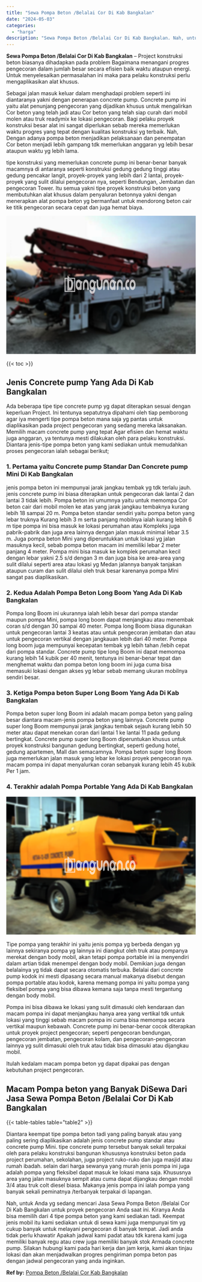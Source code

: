 ```yaml
---
title: "Sewa Pompa Beton /Belalai Cor Di Kab Bangkalan"
date: "2024-05-03"
categories: 
  - "harga"
description: "Sewa Pompa Beton /Belalai Cor Di Kab Bangkalan. Nah, untuk Anda yg sedang mencari Jasa Sewa Pompa Beton /Belalai Cor Di Kab Bangkalan untuk proyek pengecoran..."
---
```


**Sewa Pompa Beton /Belalai Cor Di Kab Bangkalan** – Project konstruksi beton biasanya dihadapkan pada problem Bagaimana menangani progres pengecoran dalam jumlah besar secara efisien baik waktu ataupun energi. Untuk menyelesaikan permasalahan ini maka para pelaku konstruksi perlu mengaplikasikan alat khusus.

Sebagai jalan masuk keluar dalam menghadapi problem seperti ini diantaranya yakni dengan penerapan concrete pump. Concrete pump ini yaitu alat penunjang pengecoran yang dijadikan khusus untuk mengalirkan Cor beton yang telah jadi atau Cor beton yang telah siap curah dari mobil molen atau truk readymix ke lokasi pengecoran. Bagi pelaku proyek konstruksi besar alat ini sangat diperlukan sebab mereka memerlukan waktu progres yang tepat dengan kualitas konstruksi yg terbaik. Nah, Dengan adanya pompa beton menjadikan pelaksanaan dan penempatan Cor beton menjadi lebih gampang tdk memerlukan anggaran yg lebih besar ataupun waktu yg lebih lama.

tipe konstruksi yang memerlukan concrete pump ini benar-benar banyak macamnya di antaranya seperti konstruksi gedung gedung tinggi atau gedung pencakar langit, proyek-proyek yang lebih dari 2 lantai, proyek-proyek yang sulit dilalui pengecoran nya, seperti Bendungan, Jembatan dan pengecoran Tower. Itu semua yakni tipe proyek konstruksi beton yang membutuhkan alat khusus dalam penyaluran betonnya yakni dengan menerapkan alat pompa beton yg bermanfaat untuk mendorong beton cair ke titik pengecoran secara cepat dan juga hemat biaya.

![Sewa Pompa Beton /Belalai Cor Di Kab Bangkalan](/images/sewa-concrete-pump-24.png)

{{< toc >}}

## Jenis Concrete pump Yang Ada Di Kab Bangkalan

Ada beberapa tipe tipe concrete pump yg dapat diterapkan sesuai dengan keperluan Project. Ini tentunya sepatutnya dipahami oleh tiap pemborong agar iya mengerti tipe pompa beton mana saja yg pantas untuk diaplikasikan pada project pengecoran yang sedang mereka laksanakan. Memilih macam concrete pump yang tepat Agar efisien dan hemat waktu juga anggaran, ya tentunya mesti dilakukan oleh para pelaku konstruksi. Diantara jenis-tipe pompa beton yang kami sediakan untuk memudahkan proses pengecoran ialah sebagai berikut;

### 1\. Pertama yaitu Concrete pump Standar Dan Concrete pump Mini Di Kab Bangkalan

jenis pompa beton ini mempunyai jarak jangkau tembak yg tdk terlalu jauh. jenis concrete pump ini biasa diterapkan untuk pengecoran dak lantai 2 dan lantai 3 tidak lebih. Pompa beton ini umumnya yaitu untuk memompa Cor beton cair dari mobil molen ke atas yang jarak jangkau tembaknya kurang lebih 18 sampai 20 m. Pompa beton standar sendiri yaitu pompa beton yang lebar truknya Kurang lebih 3 m serta panjang mobilnya ialah kurang lebih 6 m tipe pompa ini bisa masuk ke lokasi perumahan atau Kompleks juga pabrik-pabrik dan juga area lainnya dengan jalan masuk minimal lebar 3.5 m. Juga pompa beton Mini yang diperuntukkan untuk lokasi yg jalan masuknya kecil, sebab pompa beton macam ini memiliki lebar 2 meter panjang 4 meter. Pompa mini bisa masuk ke komplek perumahan kecil dengan lebar yakni 2.5 s/d dengan 3 m dan juga bisa ke area-area yang sulit dilalui seperti area atau lokasi yg Medan jalannya banyak tanjakan ataupun curam dan sulit dilalui oleh truk besar karenanya pompa Mini sangat pas diaplikasikan.

### 2\. Kedua Adalah Pompa Beton Long Boom Yang Ada Di Kab Bangkalan

Pompa long Boom ini ukurannya ialah lebih besar dari pompa standar maupun pompa Mini, pompa long boom dapat menjangkau atau menembak coran s/d dengan 30 sampai 40 meter. Pompa long Boom biasa digunakan untuk pengecoran lantai 3 keatas atau untuk pengecoran jembatan dan atau untuk pengecoran vertikal dengan jangkauan lebih dari 40 meter. Pompa long boom juga mempunyai kecepatan tembak yg lebih tahan /lebih cepat dari pompa standar. Concrete pump tipe long Boom ini dapat memompa kurang lebih 14 kubik per 40 menit, tentunya ini benar-benar tepat dan menghemat waktu dan pompa beton long boom ini juga cuma bisa memasuki lokasi dengan akses yg lebar sebab memang ukuran mobilnya sendiri besar.

### 3\. Ketiga Pompa beton Super Long Boom Yang Ada Di Kab Bangkalan

Pompa beton super long Boom ini adalah macam pompa beton yang paling besar diantara macam-jenis pompa beton yang lainnya. Concrete pump super long Boom mempunyai jarak jangkau tembak sejauh kurang lebih 50 meter atau dapat menekan coran dari lantai 1 ke lantai 11 pada gedung bertingkat. Concrete pump super long Boom diperuntukan khusus untuk proyek konstruksi bangunan gedung bertingkat, seperti gedung hotel, gedung apartemen, Mall dan semacamnya. Pompa beton super long Boom juga memerlukan jalan masuk yang lebar ke lokasi proyek pengecoran nya. macam pompa ini dapat menyalurkan coran sebanyak kurang lebih 45 kubik Per 1 jam.

### 4\. Terakhir adalah Pompa Portable Yang Ada Di Kab Bangkalan

![Sewa Pompa Beton /Belalai Cor Di Kab Bangkalan](/images/sewa-concrete-pump-08.png)

Tipe pompa yang terakhir ini yaitu jenis pompa yg berbeda dengan yg lainnya sekiranya pompa yg lainnya ini diangkut oleh truk atau pompanya merekat dengan body mobil, akan tetapi pompa portable ini ia menyendiri dalam artian tidak menempel dengan body mobil. Demikian juga dengan belalainya yg tidak dapat secara otomatis terbuka. Belalai dari concrete pump kodok ini mesti dipasang secara manual makanya disebut dengan pompa portable atau kodok, karena memang pompa ini yaitu pompa yang fleksibel pompa yang bisa dibawa kemana saja tanpa mesti tergantung dengan body mobil.

Pompa ini bisa dibawa ke lokasi yang sulit dimasuki oleh kendaraan dan macam pompa ini dapat menjangkau hanya area yang vertikal tdk untuk lokasi yang tinggi sebab macam pompa ini cuma bisa memompa secara vertikal maupun kebawah. Concrete pump ini benar-benar cocok diterapkan untuk proyek project pengecoran; seperti pengecoran bendungan, pengecoran jembatan, pengecoran kolam, dan pengecoran-pengecoran lainnya yg sulit dimasuki oleh truk atau tidak bisa dimasuki atau dijangkau mobil.

Itulah kedalam macam pompa beton yg dapat dipakai pas dengan kebutuhan project pengecoran.

## Macam Pompa beton yang Banyak DiSewa Dari Jasa Sewa Pompa Beton /Belalai Cor Di Kab Bangkalan

{{< table-tables table="table2" >}}

Diantara keempat tipe pompa beton tadi yang paling banyak atau yang paling sering diaplikasikan adalah jenis concrete pump standar atau concrete pump Mini. tipe concrete pump tersebut banyak sekali terpakai oleh para pelaku konstruksi bangunan khususnya konstruksi beton pada project perumahan, sekolahan, juga project ruko-ruko dan juga masjid atau rumah ibadah. selain dari harga sewanya yang murah jenis pompa ini juga adalah pompa yang fleksibel dapat masuk ke lokasi mana saja. Khususnya area yang jalan masuknya sempit atau cuma dapat dijangkau dengan mobil 3/4 atau truk colt diesel biasa. Makanya jenis pompa ini ialah pompa yang banyak sekali peminatnya /terbanyak terpakai di lapangan.

Nah, untuk Anda yg sedang mencari Jasa Sewa Pompa Beton /Belalai Cor Di Kab Bangkalan untuk proyek pengecoran Anda saat ini. Kiranya Anda bisa memilih dari 4 tipe pompa beton yang kami sediakan tadi. Keempat jenis mobil itu kami sediakan untuk di sewa kami juga mempunyai tim yg cukup banyak untuk melayani pengecoran di banyak tempat. Jadi anda tidak perlu khawatir Apakah jadwal kami padat atau tdk karena kami juga memiliki banyak regu atau crew juga memiliki banyak stok Armada concrete pump. Silakan hubungi kami pada hari kerja dan jam kerja, kami akan tinjau lokasi dan akan menjadwalkan progres pengiriman pompa beton pas dengan jadwal pengecoran yang anda inginkan.

**Ref by:** [Pompa Beton /Belalai Cor Kab Bangkalan](https://id.wikipedia.org/wiki/Pompa)
